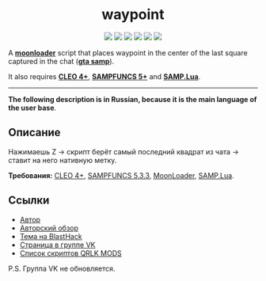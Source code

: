 <h1 align="center">waypoint</h1>

<p align="center">

<img src="https://img.shields.io/badge/made%20for-GTA%20SA--MP-blue" >

<img src="https://img.shields.io/badge/Server-Any-red">

<img src="https://img.shields.io/github/languages/top/qrlk/waypoint">

<img src="https://img.shields.io/badge/dynamic/json?color=blueviolet&label=users%20%28active%29&query=result&url=http%3A%2F%2Fqrlk.me%2Fdev%2Fmoonloader%2Fusers_active.php%3Fscript%3Dwaypoint">

<img src="https://img.shields.io/badge/dynamic/json?color=blueviolet&label=users%20%28all%20time%29&query=result&url=http%3A%2F%2Fqrlk.me%2Fdev%2Fmoonloader%2Fusers_all.php%3Fscript%3Dwaypoint">

<img src="https://img.shields.io/date/1532034000?label=released" >

</p>

A **[moonloader](https://gtaforums.com/topic/890987-moonloader/)** script that places waypoint in the center of the last square captured in the chat (**[gta samp](https://sa-mp.com/)**).

It also requires **[CLEO 4+](http://cleo.li/?lang=ru)**, **[SAMPFUNCS 5+](https://blast.hk/threads/17/)** and **[SAMP.Lua](https://github.com/THE-FYP/SAMP.Lua)**.

---

**The following description is in Russian, because it is the main language of the user base**.

## Описание 
Нажимаешь Z -> скрипт берёт самый последний квадрат из чата -> ставит на него нативную метку.  

**Требования:** [CLEO 4+](http://cleo.li/?lang=ru), [SAMPFUNCS 5.3.3](https://blast.hk/threads/17/), [MoonLoader](https://blast.hk/threads/13305/), [SAMP.Lua](https://blast.hk/threads/14624/).  

## Ссылки
* [Автор](http://qrlk.me/)
* [Авторский обзор](https://www.youtube.com/watch?v=A5kvH2gYzEw)
* [Тема на BlastHack](https://www.blast.hk/threads/22964/#post-230059)
* [Страница в группе VK](https://vk.com/qrlk.mods?w=page-168860334_54271677)
* [Список скриптов QRLK MODS](https://vk.com/qrlk.mods?w=page-168860334_54271482)

P.S. Группа VK не обновляется.
